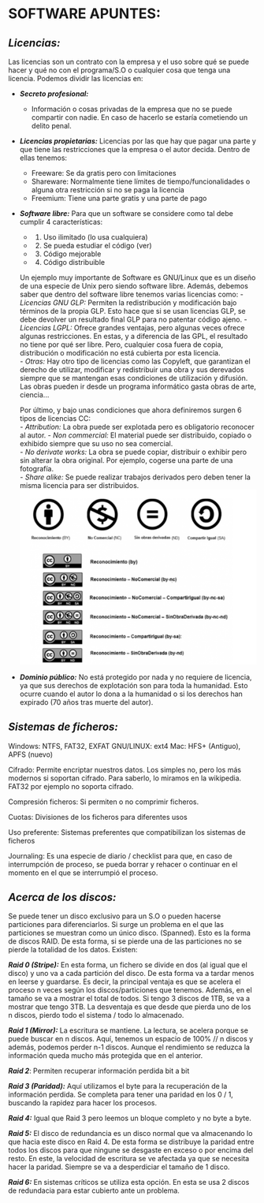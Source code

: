 # SOFTWARE APUNTES: 

## *Licencias:*  
Las licencias son un contrato con la empresa y el uso sobre qué se puede hacer y qué no con el programa/S.O o cualquier cosa que tenga una licencia. Podemos dividir las licencias en:  
- ***Secreto profesional:*** 
    - Información o cosas privadas de la empresa que no se puede compartir con nadie. En caso de hacerlo se estaría cometiendo un delito penal. 
- ***Licencias propietarias:*** Licencias por las que hay que pagar una parte y que tiene las restricciones que la empresa o el autor decida. Dentro de ellas tenemos:
    - Freeware: Se da gratis pero con limitaciones  
    - Shareware: Normalmente tiene límites de tiempo/funcionalidades o alguna otra restricción si no se paga la licencia  
    - Freemium: Tiene una parte gratis y una parte de pago  
- ***Software libre:*** Para que un software se considere como tal debe cumplir 4 características: 
    - 1. Uso ilimitado (lo usa cualquiera)  
    - 2. Se pueda estudiar el código (ver)  
    - 3. Código mejorable  
    - 4. Código distribuible

    Un ejemplo muy importante de Software es GNU/Linux que es un diseño de una especie de Unix pero siendo software libre. Además, debemos saber que dentro del software libre tenemos varias licencias como: 
        - *Licencias GNU GLP:* Permiten la redistribución y modificación bajo términos de la propia GLP. Esto hace que si se usan licencias GLP, se debe devolver un resultado final GLP para no patentar código ajeno.
        - *Licencias LGPL:* Ofrece grandes ventajas, pero algunas veces ofrece algunas restricciones. En estas, y a diferencia de las GPL, el resultado no tiene por qué ser libre. Pero, cualquier cosa fuera de copia, distribución o modificación no está cubierta por esta licencia.  
        - *Otras:* Hay otro tipo de licencias como las Copyleft, que garantizan el derecho de utilizar, modificar y redistribuir una obra y sus derevados siempre que se mantengan esas condiciones de utilización y difusión. Las obras pueden ir desde un programa informático gasta obras de arte, ciencia...  

    Por último, y bajo unas condiciones que ahora definiremos surgen 6 tipos de licencias CC:  
        - *Attribution:* La obra puede ser explotada pero es obligatorio reconocer al autor.
        - *Non commercial:* El material puede ser distribuido, copiado o exhibido siempre que su uso no sea comercial.  
        - *No derivate works:* La obra se puede copiar, distribuir o exhibir pero sin alterar la obra original. Por ejemplo, cogerse una parte de una fotografía.  
        - *Share alike:* Se puede realizar trabajos derivados pero deben tener la misma licencia para ser distribuidos.  
        ![](img/Captura%20de%20pantalla_2022-11-03_16-27-26.png)  

- ***Dominio público:*** No está protegido por nada y no requiere de licencia, ya que sus derechos de explotación son para toda la humanidad. Esto ocurre cuando el autor lo dona a la humanidad o si los derechos han expirado (70 años tras muerte del autor).


## *Sistemas de ficheros:*  

Windows: NTFS, FAT32, EXFAT
GNU/LINUX: ext4
Mac: HFS+ (Antiguo), APFS (nuevo)

Cifrado: Permite encriptar nuestros datos. Los simples no, pero los más modernos si soportan cifrado. Para saberlo, lo miramos en la wikipedia. FAT32 por ejemplo no soporta cifrado.  

Compresión ficheros: Si permiten o no comprimir ficheros.  

Cuotas: Divisiones de los ficheros para diferentes usos  

Uso preferente: Sistemas preferentes que compatibilizan los sistemas de ficheros  

Journaling: Es una especie de diario / checklist para que, en caso de interrumpción de proceso, se pueda borrar y rehacer o continuar en el momento en el que se interrumpió el proceso.  

## *Acerca de los discos:*  

Se puede tener un disco exclusivo para un S.O o pueden hacerse particiones para diferenciarlos. Si surge un problema en el que las particiones se muestran como un único disco. (Spanned). Esto es la forma de discos RAID. De esta forma, si se pierde una de las particiones no se pierde la totalidad de los datos. Existen:  

***Raid 0 (Stripe):*** En esta forma, un fichero se divide en dos (al igual que el disco) y uno va a cada partición del disco. De esta forma va a tardar menos en leerse y guardarse. Es decir, la principal ventaja es que se acelera el proceso n veces según los discos/particiones que tenemos. Además, en el tamaño se va a mostrar el total de todos. Si tengo 3 discos de 1TB, se va a mostrar que tengo 3TB. La desventaja es que desde que pierda uno de los n discos, pierdo todo el sistema / todo lo almacenado.  

***Raid 1 (Mirror):*** La escritura se mantiene. La lectura, se acelera porque se puede buscar en n discos. Aquí, tenemos un espacio de 100% // n discos y además, podemos perder n-1 discos. Aunque el rendimiento se reduzca la información queda mucho más protegida que en el anterior.  

***Raid 2***: Permiten recuperar información perdida bit a bit  

***Raid 3 (Paridad):*** Aquí utilizamos el byte para la recuperación de la información perdida. Se completa para tener una paridad en los 0 / 1, buscando la rapidez para hacer los procesos.  

***Raid 4:*** Igual que Raid 3 pero leemos un bloque completo y no byte a byte.  

***Raid 5:*** El disco de redundancia es un disco normal que va almacenando lo que hacia este disco en Raid 4. De esta forma se distribuye la paridad entre todos los discos para que ningune se desgaste en exceso o por encima del resto. En este, la velocidad de escritura se ve afectada ya que se necesita hacer la paridad. Siempre se va a desperdiciar el tamaño de 1 disco.  

***Raid 6:***  En sistemas críticos se utiliza esta opción. En esta se usa 2 discos de redundacia para estar cubierto ante un problema.